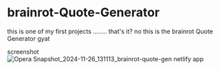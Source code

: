 # brainrot-Quote-Generator
this is one of my first projects ........ that's it?
no this is the brainrot Quote Generator     gyat

screenshot
![Opera Snapshot_2024-11-26_131113_brainrot-quote-gen netlify app](https://github.com/user-attachments/assets/56d39ef5-860d-4e59-801d-cf96fb19dfe3)
